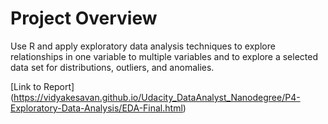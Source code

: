 # Project Overview

Use R and apply exploratory data analysis techniques to explore relationships in one variable to multiple variables and to explore a selected data set for distributions, outliers, and anomalies.

[Link to Report] (https://vidyakesavan.github.io/Udacity_DataAnalyst_Nanodegree/P4-Exploratory-Data-Analysis/EDA-Final.html)
